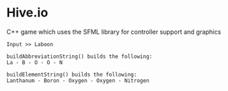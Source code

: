 # Hive.io
C++ game which uses the SFML library for controller support and graphics

```
Input >> Laboon

buildAbbreviationString() builds the following:
La - B - O - O - N

buildElementString() builds the following:
Lanthanum - Boron - Oxygen - Oxygen - Nitrogen

```
